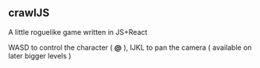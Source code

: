 ## crawlJS
A little roguelike game written in JS+React

WASD to control the character ( **@** ), IJKL to pan the camera ( available on later bigger levels )
